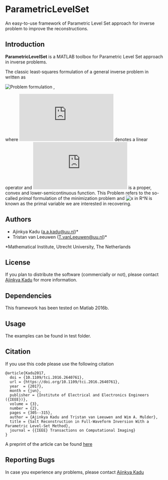 # ParametricLevelSet  

An easy-to-use framework of Parametric Level Set approach for inverse problem to improve the reconstructions.

## Introduction
**ParametricLevelSet** is a MATLAB toolbox for Parametric Level Set approach in inverse problems.

The classic least-squares formulation of a general inverse problem in written as


![Problem formulation][generalPrimalFormulation] ,

where ![A](https://latex.codecogs.com/svg.latex?A) denotes a linear operator and
![F](https://latex.codecogs.com/svg.latex?F) is a proper, convex and lower-semicontinuous function. This Problem refers to the so-called _primal_ formulation of the minimization problem and ![x in R^N](https://latex.codecogs.com/svg.latex?x\in\mathbb{R}^N) is known as the primal variable we are interested in recovering.


[generalPrimalFormulation]: https://latex.codecogs.com/svg.latex?\min_{x}&space;F(Ax) "Problem formulation"
[matA]: https://latex.codecogs.com/svg.latex?A "A"
[funcF]: https://latex.codecogs.com/svg.latex?F" "F"

## Authors
* Ajinkya Kadu ([a.a.kadu@uu.nl](mailto:a.a.kadu@uu.nl))*
* Tristan van Leeuwen ([T.vanLeeuwen@uu.nl](mailto:T.vanLeeuwen@uu.nl))*

\*Mathematical Institute, Utrecht University, The Netherlands

## License
If you plan to distribute the software (commercially or not), please contact [Ajinkya Kadu](https://ajinkyakadu125.github.io) for more information.

## Dependencies
This framework has been tested on Matlab 2016b.


## Usage
The examples can be found in test folder.

## Citation

If you use this code please use the following citation
```
@article{Kadu2017,
  doi = {10.1109/tci.2016.2640761},
  url = {https://doi.org/10.1109/tci.2016.2640761},
  year  = {2017},
  month = {jun},
  publisher = {Institute of Electrical and Electronics Engineers ({IEEE})},
  volume = {3},
  number = {2},
  pages = {305--315},
  author = {Ajinkya Kadu and Tristan van Leeuwen and Wim A. Mulder},
  title = {Salt Reconstruction in Full-Waveform Inversion With a Parametric Level-Set Method},
  journal = {{IEEE} Transactions on Computational Imaging}
}
```
A preprint of the article can be found [here](https://arxiv.org/pdf/1610.00251.pdf)

## Reporting Bugs
In case you experience any problems, please contact [Ajinkya Kadu](mailto:a.a.kadu@uu.nl)
